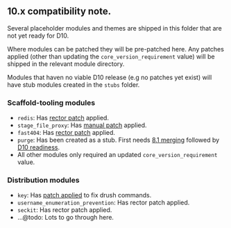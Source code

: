 ## 10.x compatibility note.

Several placeholder modules and themes are shipped in this folder that are not yet ready for D10.

Where modules can be patched they will be pre-patched here. Any patches applied (other than updating the `core_version_requirement` value) will be shipped in the relevant module directory.

Modules that haven no viable D10 release (e.g no patches yet exist) will have stub modules created in the `stubs` folder.

### Scaffold-tooling modules
* `redis`: Has [rector patch](https://www.drupal.org/project/redis/issues/3289284) applied.
* `stage_file_proxy`: Has [manual patch](https://www.drupal.org/project/stage_file_proxy/issues/3283529) applied.
* `fast404`: Has [rector patch](https://www.drupal.org/project/fast_404/issues/3287465) applied.
* `purge`: Has been created as a stub. First needs [8.1 merging](https://www.drupal.org/project/purge/issues/3259320) followed by [D10 readiness](https://www.drupal.org/project/purge/issues/3272193).
* All other modules only required an updated `core_version_requirement` value.

### Distribution modules
* `key`: Has [patch applied](https://www.drupal.org/project/key/issues/3278542) to fix drush commands.
* `username_enumeration_prevention`: Has rector patch applied.
* `seckit`: Has rector patch applied.
* ...@todo: Lots to go through here.
